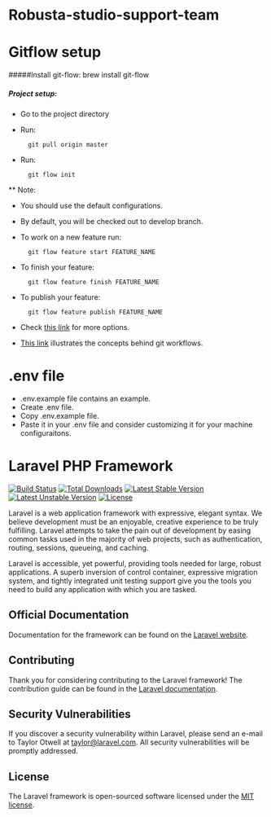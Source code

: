 # Robusta-studio-support-team
# Gitflow setup
#####Install git-flow:
  brew install git-flow
##### Project setup:
- Go to the project directory
- Run:

        git pull origin master
- Run: 

        git flow init
** Note: 

- You should use the default configurations.
- By default, you will be checked out to develop branch.
- To work on a new feature run:

        git flow feature start FEATURE_NAME
- To finish your feature:

        git flow feature finish FEATURE_NAME
- To publish your feature:

        git flow feature publish FEATURE_NAME
- Check [this link](http://danielkummer.github.io/git-flow-cheatsheet/) for more options.
- [This link](https://www.atlassian.com/pt/git/workflows#!workflow-gitflow) illustrates the concepts behind git workflows.

# .env file
- .env.example file contains an example.
- Create .env file.
- Copy .env.example file.
- Paste it in your .env file and consider customizing it for your machine configuraitons.

# Laravel PHP Framework

[![Build Status](https://travis-ci.org/laravel/framework.svg)](https://travis-ci.org/laravel/framework)
[![Total Downloads](https://poser.pugx.org/laravel/framework/d/total.svg)](https://packagist.org/packages/laravel/framework)
[![Latest Stable Version](https://poser.pugx.org/laravel/framework/v/stable.svg)](https://packagist.org/packages/laravel/framework)
[![Latest Unstable Version](https://poser.pugx.org/laravel/framework/v/unstable.svg)](https://packagist.org/packages/laravel/framework)
[![License](https://poser.pugx.org/laravel/framework/license.svg)](https://packagist.org/packages/laravel/framework)

Laravel is a web application framework with expressive, elegant syntax. We believe development must be an enjoyable, creative experience to be truly fulfilling. Laravel attempts to take the pain out of development by easing common tasks used in the majority of web projects, such as authentication, routing, sessions, queueing, and caching.

Laravel is accessible, yet powerful, providing tools needed for large, robust applications. A superb inversion of control container, expressive migration system, and tightly integrated unit testing support give you the tools you need to build any application with which you are tasked.

## Official Documentation

Documentation for the framework can be found on the [Laravel website](http://laravel.com/docs).

## Contributing

Thank you for considering contributing to the Laravel framework! The contribution guide can be found in the [Laravel documentation](http://laravel.com/docs/contributions).

## Security Vulnerabilities

If you discover a security vulnerability within Laravel, please send an e-mail to Taylor Otwell at taylor@laravel.com. All security vulnerabilities will be promptly addressed.

## License

The Laravel framework is open-sourced software licensed under the [MIT license](http://opensource.org/licenses/MIT).
